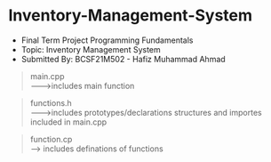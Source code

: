 # Inventory-Management-System

* Final Term Project Programming Fundamentals
* Topic: Inventory Management System		
 * Submitted By: BCSF21M502 - Hafiz Muhammad Ahmad	

> main.cpp      
--->includes main function

> functions.h   
      --->includes prototypes/declarations structures and importes included in main.cpp
		
		
> function.cp   
		--> includes definations of functions